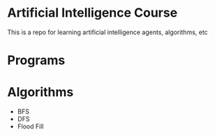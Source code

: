 # Artificial Intelligence Course
This is a repo for learning artificial intelligence agents, algorithms, etc

# Programs

# Algorithms
- BFS
- DFS
- Flood Fill
